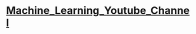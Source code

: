 # [Machine_Learning_Youtube_Channel](https://www.youtube.com/channel/UCOeCHYu0CAN_3FrWYd5w3Hw?view_as=subscriber)

